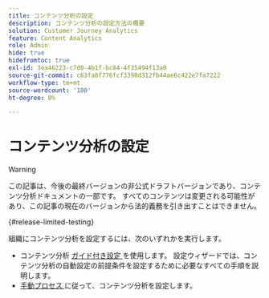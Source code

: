 ```yaml
---
title: コンテンツ分析の設定
description: コンテンツ分析の設定方法の概要
solution: Customer Journey Analytics
feature: Content Analytics
role: Admin
hide: true
hidefromtoc: true
exl-id: 3ea46223-c7d0-4b1f-bc84-4f35494f13a0
source-git-commit: c63fa8f776fcf3390d312fb44ae6c422e7fa7222
workflow-type: tm+mt
source-wordcount: '100'
ht-degree: 0%

---
```


# コンテンツ分析の設定

>[!WARNING]
>
>この記事は、今後の最終バージョンの非公式ドラフトバージョンであり、コンテンツ分析ドキュメントの一部です。 すべてのコンテンツは変更される可能性があり、この記事の現在のバージョンから法的義務を引き出すことはできません。
>

{#release-limited-testing}

組織にコンテンツ分析を設定するには、次のいずれかを実行します。

* コンテンツ分析 [ ガイド付き設定 ](guided.md) を使用します。 設定ウィザードでは、コンテンツ分析の自動設定の前提条件を設定するために必要なすべての手順を説明します。
* [ 手動プロセス ](manual.md) に従って、コンテンツ分析を設定します。
